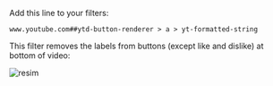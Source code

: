 Add this line to your filters:

`www.youtube.com##ytd-button-renderer > a > yt-formatted-string`

This filter removes the labels from buttons (except like and dislike) at bottom of video:

![resim](https://user-images.githubusercontent.com/103432992/192814251-d520c603-0f0f-459d-8815-8b9a79fcbdff.png)

